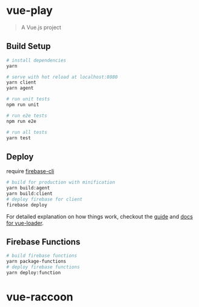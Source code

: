 # vue-play

> A Vue.js project

## Build Setup

``` bash
# install dependencies
yarn

# serve with hot reload at localhost:8080
yarn client
yarn agent

# run unit tests
npm run unit

# run e2e tests
npm run e2e

# run all tests
yarn test
```

## Deploy
require [firebase-cli](https://github.com/firebase/firebase-tools)

``` bash
# build for production with minification
yarn build:agent
yarn build:client
# deploy firebase for client
firebase deploy
```

For detailed explanation on how things work, checkout the [guide](http://vuejs-templates.github.io/webpack/) and [docs for vue-loader](http://vuejs.github.io/vue-loader).

## Firebase Functions

``` bash
# build firebase functions
yarn package-functions
# deploy firebase functions
yarn deploy:function
```
# vue-raccoon
